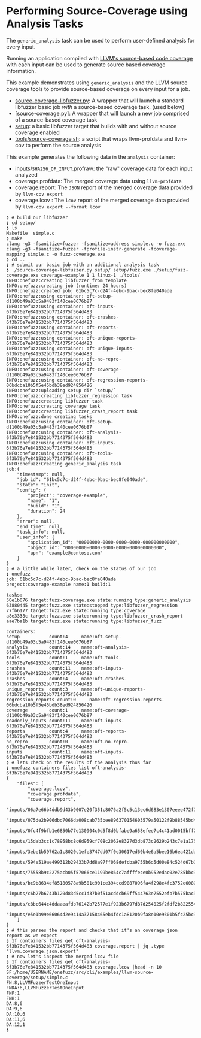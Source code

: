 # Performing Source-Coverage using Analysis Tasks

The `generic_analysis` task can be used to perform user-defined analysis for every input.  

Running an application compiled with [LLVM's source-based code coverage](https://clang.llvm.org/docs/SourceBasedCodeCoverage.html) with each input can be used to generate source based coverage information.

This example demonstrates using `generic_analysis` and the LLVM source coverage tools to provide source-based coverage on every input for a job.

* [source-coverage-libfuzzer.py](source-coverage-libfuzzer.py): A wrapper that will launch a standard libfuzzer basic job *with* a source-based coverage task.  (used below)
* [source-coverage.py]: A wrapper that will launch a new job comprised of a source-based coverage task
* [setup](setup): a basic libfuzzer target that builds with and without source coverage enabled
* [tools/source-coverage.sh](tools/source-coverage.sh): a script that wraps llvm-profdata and llvm-cov to perform the source analysis

This example generates the following data in the `analysis` container:
* inputs/`SHA256_OF_INPUT`.profraw: the "raw" coverage data for each input analyzed
* coverage.profdata: The merged coverage data using `llvm-profdata`
* coverage.report: The `JSON` report of the merged coverage data provided by `llvm-cov export`
* coverage.lcov : The `lcov` report of the merged coverage data provided by `llvm-cov export --format lcov`

```
❯ # build our libfuzzer
❯ cd setup/ 
❯ ls
Makefile  simple.c
❯ make
clang -g3 -fsanitize=fuzzer -fsanitize=address simple.c -o fuzz.exe
clang -g3 -fsanitize=fuzzer -fprofile-instr-generate -fcoverage-mapping simple.c -o fuzz-coverage.exe 
❯ cd ..
❯ # submit our basic job with an additional analysis task
❯ ./source-coverage-libfuzzer.py setup/ setup/fuzz.exe ./setup/fuzz-coverage.exe coverage-example 1 1 linux-1 ./tools/
INFO:onefuzz:creating libfuzzer from template
INFO:onefuzz:creating job (runtime: 24 hours)
INFO:onefuzz:created job: 61bc5c7c-d24f-4ebc-9bac-bec8fe040ade
INFO:onefuzz:using container: oft-setup-d1100b49a03c5a9483f140cee0676b87
INFO:onefuzz:using container: oft-inputs-6f3b76e7e841532bb7714375f564d483
INFO:onefuzz:using container: oft-crashes-6f3b76e7e841532bb7714375f564d483
INFO:onefuzz:using container: oft-reports-6f3b76e7e841532bb7714375f564d483
INFO:onefuzz:using container: oft-unique-reports-6f3b76e7e841532bb7714375f564d483
INFO:onefuzz:using container: oft-unique-inputs-6f3b76e7e841532bb7714375f564d483
INFO:onefuzz:using container: oft-no-repro-6f3b76e7e841532bb7714375f564d483
INFO:onefuzz:using container: oft-coverage-d1100b49a03c5a9483f140cee0676b87
INFO:onefuzz:using container: oft-regression-reports-06bdcba10b5f5e45bdb38ed924856426
INFO:onefuzz:uploading setup dir `setup/`
INFO:onefuzz:creating libfuzzer_regression task
INFO:onefuzz:creating libfuzzer task
INFO:onefuzz:creating coverage task
INFO:onefuzz:creating libfuzzer_crash_report task
INFO:onefuzz:done creating tasks
INFO:onefuzz:using container: oft-setup-d1100b49a03c5a9483f140cee0676b87
INFO:onefuzz:using container: oft-analysis-6f3b76e7e841532bb7714375f564d483
INFO:onefuzz:using container: oft-inputs-6f3b76e7e841532bb7714375f564d483
INFO:onefuzz:using container: oft-tools-6f3b76e7e841532bb7714375f564d483
INFO:onefuzz:Creating generic_analysis task
job:{
    "timestamp": null,
    "job_id": "61bc5c7c-d24f-4ebc-9bac-bec8fe040ade",
    "state": "init",
    "config": {
        "project": "coverage-example",
        "name": "1",
        "build": "1",
        "duration": 24
    },
    "error": null,
    "end_time": null,
    "task_info": null,
    "user_info": {
        "application_id": "00000000-0000-0000-0000-000000000000",
        "object_id": "00000000-0000-0000-0000-000000000000",
        "upn": "example@contoso.com"
    }
}
❯ # a little while later, check on the status of our job
❯ onefuzz
job: 61bc5c7c-d24f-4ebc-9bac-bec8fe040ade
project:coverage-example name:1 build:1

tasks:
50e1b076 target:fuzz-coverage.exe state:running type:generic_analysis
63880445 target:fuzz.exe state:stopped type:libfuzzer_regression
77fb6177 target:fuzz.exe state:running type:coverage
a8e3338c target:fuzz.exe state:running type:libfuzzer_crash_report
aae7ba1b target:fuzz.exe state:running type:libfuzzer_fuzz

containers:
setup           count:4     name:oft-setup-d1100b49a03c5a9483f140cee0676b87
analysis        count:14    name:oft-analysis-6f3b76e7e841532bb7714375f564d483
tools           count:1     name:oft-tools-6f3b76e7e841532bb7714375f564d483
crashes         count:11    name:oft-inputs-6f3b76e7e841532bb7714375f564d483
crashes         count:4     name:oft-crashes-6f3b76e7e841532bb7714375f564d483
unique_reports  count:3     name:oft-unique-reports-6f3b76e7e841532bb7714375f564d483
regression_reports count:0     name:oft-regression-reports-06bdcba10b5f5e45bdb38ed924856426
coverage        count:1     name:oft-coverage-d1100b49a03c5a9483f140cee0676b87
readonly_inputs count:11    name:oft-inputs-6f3b76e7e841532bb7714375f564d483
reports         count:4     name:oft-reports-6f3b76e7e841532bb7714375f564d483
no_repro        count:0     name:oft-no-repro-6f3b76e7e841532bb7714375f564d483
inputs          count:11    name:oft-inputs-6f3b76e7e841532bb7714375f564d483
❯ # lets check on the results of the analysis thus far
❯ onefuzz containers files list oft-analysis-6f3b76e7e841532bb7714375f564d483
{
    "files": [
        "coverage.lcov",
        "coverage.profdata",
        "coverage.report",
        "inputs/06a7e66b4ddb9d43b9007e20f351c8076a2f5c5c13ec6d683e1307eeee472f7a.profraw",
        "inputs/075de2b906dbd7066da008cab735bee896370154603579a50122f9b88545bd45.profraw",
        "inputs/0fc4f9bfb1e6850b77e130904c0d5f8d0bfabe9a658efee7c4c41ad0015bff22.profraw",
        "inputs/15dab3cc1c78958bc8c6d959cf708c2062e8327d3db873c2629b243c7e1a1759.profraw",
        "inputs/3ebe1b59762a1c8020c1efe3747dd07f0e30617ed60b4e6a5bee16b6ea421dd0.profraw",
        "inputs/594e519ae499312b29433b7dd8a97ff068defcba9755b6d5d00e84c524d67b06.profraw",
        "inputs/75558b9c2275acb05f57066ce1199be864c7affffece0b952edac02e785bbc9f.profraw",
        "inputs/bc9b8634ef85180578a9b501c901ce394ccd9087096fa4f298e4fc3752e60804.profraw",
        "inputs/c6b27b6743b120d83d5cc1d37b0f51acddcb69ff544763e7552efb7b575bac38.profraw",
        "inputs/c8bc644c4ddaaeafdb76142b72577e1f923b6797d87d254025f2fdf2b8225540.profraw",
        "inputs/e5e1b99e66064d2e9414a37158465eb4fdc1a8120b9fa8e10e9301b5fc25bc98.profraw"
    ]
}
❯ # this parses the report and checks that it's an coverage json report as we expect
❯ 1f containers files get oft-analysis-6f3b76e7e841532bb7714375f564d483 coverage.report | jq .type
"llvm.coverage.json.export"
❯ # now let's inspect the merged lcov file
❯ 1f containers files get oft-analysis-6f3b76e7e841532bb7714375f564d483 coverage.lcov |head -n 10
SF:/home/USERNAME/onefuzz/src/cli/examples/llvm-source-coverage/setup/simple.c
FN:8,LLVMFuzzerTestOneInput
FNDA:6,LLVMFuzzerTestOneInput
FNF:1
FNH:1
DA:8,6
DA:9,6
DA:10,6
DA:11,6
DA:12,1
❯  
```
